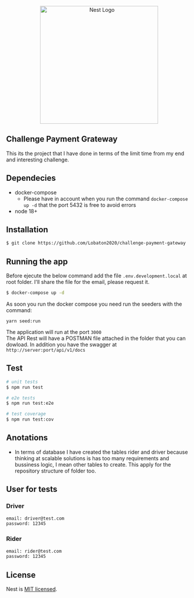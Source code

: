 <p align="center">
  <a href="http://nestjs.com/" target="blank"><img src="https://nestjs.com/img/logo_text.svg" width="320" alt="Nest Logo" /></a>
</p>

## Challenge Payment Grateway
This its the project that I have done in terms of the limit time from my end and interesting challenge.

## Dependecies
- docker-compose
  - Please have in account when you run the command `docker-compose up -d` that the port 5432 is free to avoid errors
- node 18+

## Installation

```bash
$ git clone https://github.com/Lobaton2020/challenge-payment-gateway
```

## Running the app
Before ejecute the below command add the file `.env.development.local` at root folder. I'll share the file for the email, please request it.
```bash
$ docker-compose up -d
```
As soon you run the docker compose you need run the seeders with the command:
```
yarn seed:run
```
The application will run at the port `3000`\
The API Rest will have a POSTMAN file attached in the folder that you can dowload. In addition you have the swagger at `http://server:port/api/v1/docs`
## Test

```bash
# unit tests
$ npm run test

# e2e tests
$ npm run test:e2e

# test coverage
$ npm run test:cov
```

## Anotations
- In terms of database I have created the tables rider and driver because thinking at scalable solutions is has too many requirements and bussiness logic, I mean other tables to create. This apply for the repository structure of folder too.

## User for tests
### Driver
```bash
email: driver@test.com
password: 12345
```
### Rider
```bash
email: rider@test.com
password: 12345
```
## License

Nest is [MIT licensed](LICENSE).
